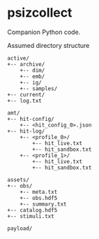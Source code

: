 # psizcollect

Companion Python code.

Assumed directory structure

```
active/
+-- archive/
    +-- dim/
    +-- emb/
    +-- ig/
    +-- samples/
+-- current/
+-- log.txt
```

```
amt/
+-- hit-config/
    +-- <hit_config_0>.json
+-- hit-log/
    +-- <profile_0>/
        +-- hit_live.txt
        +-- hit_sandbox.txt
    +-- <profile_1>/
        +-- hit_live.txt
        +-- hit_sandbox.txt
```

```
assets/
+-- obs/
    +-- meta.txt
    +-- obs.hdf5
    +-- summary.txt
+-- catalog.hdf5
+-- stimuli.txt
```

```
payload/
```